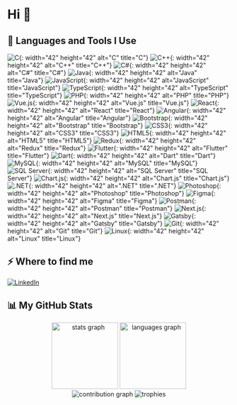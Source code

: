 # Hi 👋

## 🚀 Languages and Tools I Use

![C](https://raw.githubusercontent.com/devicons/devicon/master/icons/c/c-original.svg "C Language"){: width="42" height="42" alt="C" title="C"}
![C++](https://raw.githubusercontent.com/devicons/devicon/master/icons/cplusplus/cplusplus-original.svg "C++ Language"){: width="42" height="42" alt="C++" title="C++"}
![C#](https://raw.githubusercontent.com/devicons/devicon/master/icons/csharp/csharp-original.svg "C# Language"){: width="42" height="42" alt="C#" title="C#"}
![Java](https://raw.githubusercontent.com/devicons/devicon/master/icons/java/java-original.svg "Java Language"){: width="42" height="42" alt="Java" title="Java"}
![JavaScript](https://raw.githubusercontent.com/devicons/devicon/master/icons/javascript/javascript-original.svg "JavaScript Language"){: width="42" height="42" alt="JavaScript" title="JavaScript"}
![TypeScript](https://raw.githubusercontent.com/devicons/devicon/master/icons/typescript/typescript-original.svg "TypeScript Language"){: width="42" height="42" alt="TypeScript" title="TypeScript"}
![PHP](https://raw.githubusercontent.com/devicons/devicon/master/icons/php/php-original.svg "PHP Language"){: width="42" height="42" alt="PHP" title="PHP"}
![Vue.js](https://raw.githubusercontent.com/devicons/devicon/master/icons/vuejs/vuejs-original-wordmark.svg "Vue.js Framework"){: width="42" height="42" alt="Vue.js" title="Vue.js"}
![React](https://raw.githubusercontent.com/devicons/devicon/master/icons/react/react-original-wordmark.svg "React Framework"){: width="42" height="42" alt="React" title="React"}
![Angular](https://angular.io/assets/images/logos/angular/angular.svg "Angular Framework"){: width="42" height="42" alt="Angular" title="Angular"}
![Bootstrap](https://raw.githubusercontent.com/devicons/devicon/master/icons/bootstrap/bootstrap-plain-wordmark.svg "Bootstrap Framework"){: width="42" height="42" alt="Bootstrap" title="Bootstrap"}
![CSS3](https://raw.githubusercontent.com/devicons/devicon/master/icons/css3/css3-original-wordmark.svg "CSS3"){: width="42" height="42" alt="CSS3" title="CSS3"}
![HTML5](https://raw.githubusercontent.com/devicons/devicon/master/icons/html5/html5-original-wordmark.svg "HTML5"){: width="42" height="42" alt="HTML5" title="HTML5"}
![Redux](https://raw.githubusercontent.com/devicons/devicon/master/icons/redux/redux-original.svg "Redux"){: width="42" height="42" alt="Redux" title="Redux"}
![Flutter](https://www.vectorlogo.zone/logos/flutterio/flutterio-icon.svg "Flutter Framework"){: width="42" height="42" alt="Flutter" title="Flutter"}
![Dart](https://www.vectorlogo.zone/logos/dartlang/dartlang-icon.svg "Dart Language"){: width="42" height="42" alt="Dart" title="Dart"}
![MySQL](https://raw.githubusercontent.com/devicons/devicon/master/icons/mysql/mysql-original-wordmark.svg "MySQL Database"){: width="42" height="42" alt="MySQL" title="MySQL"}
![SQL Server](https://www.svgrepo.com/show/303229/microsoft-sql-server-logo.svg "Microsoft SQL Server"){: width="42" height="42" alt="SQL Server" title="SQL Server"}
![Chart.js](https://www.chartjs.org/media/logo-title.svg "Chart.js Library"){: width="42" height="42" alt="Chart.js" title="Chart.js"}
![.NET](https://raw.githubusercontent.com/devicons/devicon/master/icons/dot-net/dot-net-original-wordmark.svg ".NET Framework"){: width="42" height="42" alt=".NET" title=".NET"}
![Photoshop](https://raw.githubusercontent.com/devicons/devicon/master/icons/photoshop/photoshop-line.svg "Adobe Photoshop"){: width="42" height="42" alt="Photoshop" title="Photoshop"}
![Figma](https://www.vectorlogo.zone/logos/figma/figma-icon.svg "Figma"){: width="42" height="42" alt="Figma" title="Figma"}
![Postman](https://www.vectorlogo.zone/logos/getpostman/getpostman-icon.svg "Postman"){: width="42" height="42" alt="Postman" title="Postman"}
![Next.js](https://cdn.worldvectorlogo.com/logos/nextjs-2.svg "Next.js Framework"){: width="42" height="42" alt="Next.js" title="Next.js"}
![Gatsby](https://www.vectorlogo.zone/logos/gatsbyjs/gatsbyjs-icon.svg "Gatsby Framework"){: width="42" height="42" alt="Gatsby" title="Gatsby"}
![Git](https://www.vectorlogo.zone/logos/git-scm/git-scm-icon.svg "Git"){: width="42" height="42" alt="Git" title="Git"}
![Linux](https://raw.githubusercontent.com/devicons/devicon/master/icons/linux/linux-original.svg "Linux"){: width="42" height="42" alt="Linux" title="Linux"}

## ⚡️ Where to find me

[![LinkedIn](https://img.shields.io/badge/-LinkedIn-blue?style=for-the-badge&logo=linkedin&logoColor=white)](https://www.linkedin.com/in/bbus24/)

## 📊 My GitHub Stats

<div align="center">
    <img src="https://github-readme-stats.vercel.app/api?username=Bibash-24&show_icons=true&locale=en" height="150" alt="stats graph" title="GitHub Stats" />
    <img src="https://github-readme-stats.vercel.app/api/top-langs?username=Bibash-24&show_icons=true&locale=en&layout=compact" height="150" alt="languages graph" title="Top Languages" />
</div>

<div align="center">
    <img src="https://github-readme-streak-stats.herokuapp.com/?user=Bibash-24&" alt="contribution graph" title="Contribution Streak" />
    <img src="https://github-profile-trophy.vercel.app/?username=Bibash-24" alt="trophies" title="Trophies" />
</div>
